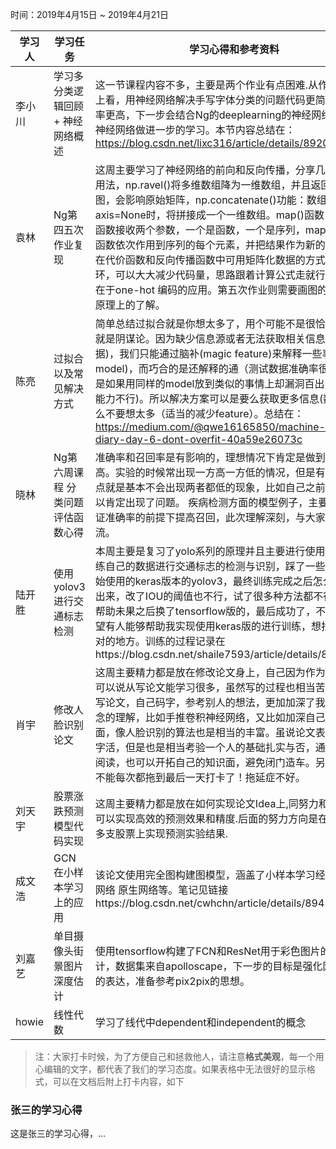 ﻿时间：2019年4月15日 ~ 2019年4月21日

学习人|学习任务|学习心得和参考资料
------ | ------ | ------ 
李小川 | 学习多分类逻辑回顾 + 神经网络概述 | 这一节课程内容不多，主要是两个作业有点困难.从作业的结果上看，用神经网络解决手写字体分类的问题代码更简单，准确率更高，下一步会结合Ng的deeplearning的神经网络那一节对神经网络做进一步的学习。本节内容总结在：https://blog.csdn.net/lixc316/article/details/89202830
袁林 | Ng第四五次作业复现 |这周主要学习了神经网络的前向和反向传播，分享几个函数的用法，np.ravel()将多维数组降为一维数组，并且返回的是视图，会影响原始矩阵，np.concatenate()功能：数组拼接,当axis=None时，将拼接成一个一维数组。map()函数： map()函数接收两个参数，一个是函数，一个是序列，map将传入的函数依次作用到序列的每个元素，并把结果作为新的list返回。在代价函数和反向传播函数中可用矩阵化数据的方式代替for循环，可以大大减少代码量，思路跟着计算公式走就行，疑问点在于one-hot 编码的应用。第五次作业则需要画图的工具进行原理上的了解。 
陈亮 | 过拟合以及常见解决方式 | 简单总结过拟合就是你想太多了，用个可能不是很恰当的例子就是阴谋论。因为缺少信息源或者无法获取相关信息(缺少数据)，我们只能通过脑补(magic feature)来解释一些事情(模型model)，而巧合的是还解释的通（测试数据准确率很高），但是如果用同样的model放到类似的事情上却漏洞百出(模型泛化能力不行)。所以解决方案可以是要么获取更多信息(数据)，要么不要想太多（适当的减少feature）。总结在：https://medium.com/@qwe16165850/machine-learning-diary-day-6-dont-overfit-40a59e26073c
晓林 | Ng第六周课程 分类问题评估函数心得 | 准确率和召回率是有影响的，理想情况下肯定是做到两者都高。实验的时候常出现一方高一方低的情况，但是有收获的一点就是基本不会出现两者都低的现象，比如自己之前一次，所以肯定出现了问题。 疾病检测方面的模型例子，主要就是在保证准确率的前提下提高召回，此次理解深刻，与大家共享交流。
陆开胜 | 使用yolov3进行交通标志检测 | 本周主要是复习了yolo系列的原理并且主要进行使用yolov3训练自己的数据进行交通标志的检测与识别，踩了一些坑，一开始使用的keras版本的yolov3，最终训练完成之后怎么都检测不出来，改了IOU的阈值也不行，试了很多种方法都不行，寻求帮助未果之后换了tensorflow版的，最后成功了，不过还是希望有人能够帮助我实现使用keras版的进行训练，想找出自己不对的地方。训练的过程记录在https://blog.csdn.net/shaile7593/article/details/89438881
肖宇|修改人脸识别论文|这周主要精力都是放在修改论文身上，自己因为作为初学者，可以说从写论文能学习很多，虽然写的过程也相当苦逼。通过写论文，自己码字，参考别人的想法，更加加深了我对基本概念的理解，比如手推卷积神经网络，又比如加深自己的知识面，像人脸识别的算法也是相当的丰富。虽说论文表面是个文字活，但是也是相当考验一个人的基础扎实与否，通过广泛的阅读，也可以开拓自己的知识面，避免闭门造车。另外，以后不能每次都拖到最后一天打卡了！拖延症不好。
刘天宇|股票涨跌预测模型代码实现|这周主要精力都是放在如何实现论文Idea上,同努力和实践,目前可以实现高效的预测效果和精度.后面的努力方向是在A股3000多支股票上实现预测实验结果.
成文浩| GCN在小样本学习上的应用| 该论文使用完全图构建图模型，涵盖了小样本学习经典的孪生网络 原生网络等。笔记见链接https://blog.csdn.net/cwhchn/article/details/89454962
刘嘉艺|单目摄像头街景图片深度估计|使用tensorflow构建了FCN和ResNet用于彩色图片的深度估计，数据集来自apolloscape，下一步的目标是强化网络对细节的表达，准备参考pix2pix的思想。
howie| 线性代数| 学习了线代中dependent和independent的概念

> 注：大家打卡时候，为了方便自己和拯救他人，请注意**格式美观**，每一个用心编辑的文字，都代表了我们的学习态度。如果表格中无法很好的显示格式，可以在文档后附上打卡内容，如下

### 张三的学习心得
这是张三的学习心得，...

